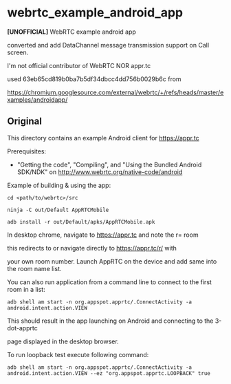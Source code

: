 # webrtc_example_android_app
**[UNOFFICIAL]** WebRTC example android app 

converted and add DataChannel message transmission support on Call screen.

I'm not official contributor of WebRTC NOR appr.tc


used 63eb65cd819b0ba7b5df34dbcc4dd756b0029b6c from 

https://chromium.googlesource.com/external/webrtc/+/refs/heads/master/examples/androidapp/

## Original
This directory contains an example Android client for https://appr.tc

Prerequisites:
- "Getting the code", "Compiling", and "Using the Bundled Android SDK/NDK"
  on http://www.webrtc.org/native-code/android
  
Example of building & using the app:

`cd <path/to/webrtc>/src`

`ninja -C out/Default AppRTCMobile`

`adb install -r out/Default/apks/AppRTCMobile.apk`


In desktop chrome, navigate to https://appr.tc and note the r=<NNN> room

this redirects to or navigate directly to https://appr.tc/r/<NNN> with

your own room number. Launch AppRTC on the device and add same <NNN> into the room name list.

You can also run application from a command line to connect to the first room in a list:

`adb shell am start -n org.appspot.apprtc/.ConnectActivity -a android.intent.action.VIEW`

This should result in the app launching on Android and connecting to the 3-dot-apprtc

page displayed in the desktop browser.


To run loopback test execute following command:

`adb shell am start -n org.appspot.apprtc/.ConnectActivity -a android.intent.action.VIEW --ez "org.appspot.apprtc.LOOPBACK" true`
